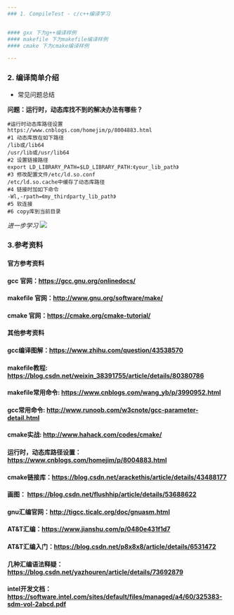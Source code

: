 ```yaml
---
### 1. CompileTest - c/c++编译学习


#### gxx 下为g++编译样例
#### makefile 下为makefile编译样例
#### cmake 下为cmake编译样例

---
```

### 2. 编译简单介绍

* 常见问题总结

**问题：运行时，动态库找不到的解决办法有哪些？**
```
#运行时动态库路径设置
https://www.cnblogs.com/homejim/p/8004883.html
#1 动态库放在如下路径
/lib或/lib64
/usr/lib或/usr/lib64
#2 设置链接路径
export LD_LIBRARY_PATH=$LD_LIBRARY_PATH:《your_lib_path》
#3 修改配置文件/etc/ld.so.conf
/etc/ld.so.cache中缓存了动态库路径
#4 链接时加如下命令
-Wl,-rpath=《my_thirdparty_lib_path》
#5 软连接
#6 copy库到当前目录
```

*进一步学习*
![](./doc/compile.png) 

### 3.参考资料

#### 官方参考资料
#### gcc 官网：https://gcc.gnu.org/onlinedocs/
#### makefile 官网：http://www.gnu.org/software/make/
#### cmake 官网：https://cmake.org/cmake-tutorial/

#### 其他参考资料
#### gcc编译图解：https://www.zhihu.com/question/43538570
#### makefile教程: https://blog.csdn.net/weixin_38391755/article/details/80380786
#### makefile常用命令: https://www.cnblogs.com/wang_yb/p/3990952.html
#### gcc常用命令: http://www.runoob.com/w3cnote/gcc-parameter-detail.html
#### cmake实战: http://www.hahack.com/codes/cmake/
#### 运行时，动态库路径设置：https://www.cnblogs.com/homejim/p/8004883.html
#### cmake链接库：https://blog.csdn.net/arackethis/article/details/43488177
#### 画图： https://blog.csdn.net/flushhip/article/details/53688622
#### gnu汇编官网：http://tigcc.ticalc.org/doc/gnuasm.html
#### AT&T汇编：https://www.jianshu.com/p/0480e431f1d7
#### AT&T汇编入门：https://blog.csdn.net/p8x8x8/article/details/6531472
#### 几种汇编语法释疑：https://blog.csdn.net/yazhouren/article/details/73692879
#### intel开发文档：https://software.intel.com/sites/default/files/managed/a4/60/325383-sdm-vol-2abcd.pdf


